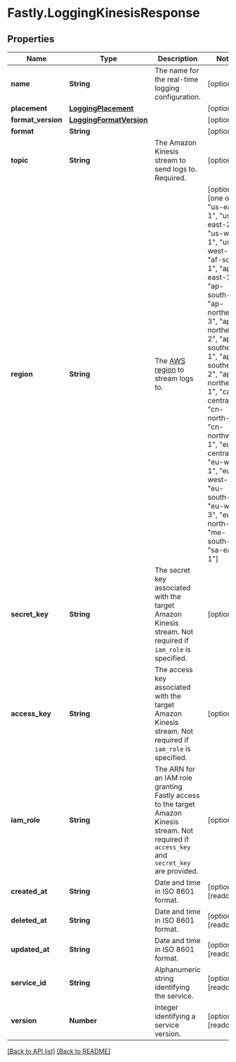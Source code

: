 # Fastly.LoggingKinesisResponse

## Properties

Name | Type | Description | Notes
------------ | ------------- | ------------- | -------------
**name** | **String** | The name for the real-time logging configuration. | [optional] 
**placement** | [**LoggingPlacement**](LoggingPlacement.md) |  | [optional] 
**format_version** | [**LoggingFormatVersion**](LoggingFormatVersion.md) |  | [optional] 
**format** | **String** |  | [optional] 
**topic** | **String** | The Amazon Kinesis stream to send logs to. Required. | [optional] 
**region** | **String** | The [AWS region](https://docs.aws.amazon.com/general/latest/gr/rande.html#regional-endpoints) to stream logs to. | [optional]  [one of: "us-east-1", "us-east-2", "us-west-1", "us-west-2", "af-south-1", "ap-east-1", "ap-south-1", "ap-northeast-3", "ap-northeast-2", "ap-southeast-1", "ap-southeast-2", "ap-northeast-1", "ca-central-1", "cn-north-1", "cn-northwest-1", "eu-central-1", "eu-west-1", "eu-west-2", "eu-south-1", "eu-west-3", "eu-north-1", "me-south-1", "sa-east-1"]
**secret_key** | **String** | The secret key associated with the target Amazon Kinesis stream. Not required if `iam_role` is specified. | [optional] 
**access_key** | **String** | The access key associated with the target Amazon Kinesis stream. Not required if `iam_role` is specified. | [optional] 
**iam_role** | **String** | The ARN for an IAM role granting Fastly access to the target Amazon Kinesis stream. Not required if `access_key` and `secret_key` are provided. | [optional] 
**created_at** | **String** | Date and time in ISO 8601 format. | [optional] [readonly] 
**deleted_at** | **String** | Date and time in ISO 8601 format. | [optional] [readonly] 
**updated_at** | **String** | Date and time in ISO 8601 format. | [optional] [readonly] 
**service_id** | **String** | Alphanumeric string identifying the service. | [optional] [readonly] 
**version** | **Number** | Integer identifying a service version. | [optional] [readonly] 


[[Back to API list]](../../README.md#endpoints) [[Back to README]](../../README.md)

